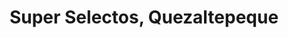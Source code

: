 ---
title: "Super Selectos, Quezaltepeque"
url: /quezaltepeque/super-selectos-quezaltepeque/
shop: supermercado
---